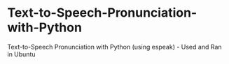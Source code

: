 # Text-to-Speech-Pronunciation-with-Python
Text-to-Speech Pronunciation with Python (using espeak) - Used and Ran in Ubuntu
